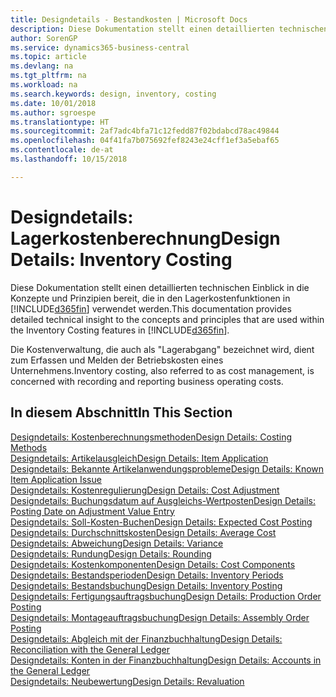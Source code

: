 ```yaml
---
title: Designdetails - Bestandkosten | Microsoft Docs
description: Diese Dokumentation stellt einen detaillierten technischen Einblick in die Konzepte und Prinzipien bereit, die in den Lagerkostenfunktionen in Business Central verwendet werden.
author: SorenGP
ms.service: dynamics365-business-central
ms.topic: article
ms.devlang: na
ms.tgt_pltfrm: na
ms.workload: na
ms.search.keywords: design, inventory, costing
ms.date: 10/01/2018
ms.author: sgroespe
ms.translationtype: HT
ms.sourcegitcommit: 2af7adc4bfa71c12fedd87f02bdabcd78ac49844
ms.openlocfilehash: 04f41fa7b075692fef8243e24cff1ef3a5ebaf65
ms.contentlocale: de-at
ms.lasthandoff: 10/15/2018

---
```

# <a name="design-details-inventory-costing"></a><span data-ttu-id="2c10f-103">Designdetails: Lagerkostenberechnung</span><span class="sxs-lookup"><span data-stu-id="2c10f-103">Design Details: Inventory Costing</span></span>
<span data-ttu-id="2c10f-104">Diese Dokumentation stellt einen detaillierten technischen Einblick in die Konzepte und Prinzipien bereit, die in den Lagerkostenfunktionen in [!INCLUDE[d365fin](includes/d365fin_md.md)] verwendet werden.</span><span class="sxs-lookup"><span data-stu-id="2c10f-104">This documentation provides detailed technical insight to the concepts and principles that are used within the Inventory Costing features in [!INCLUDE[d365fin](includes/d365fin_md.md)].</span></span>  

<span data-ttu-id="2c10f-105">Die Kostenverwaltung, die auch als "Lagerabgang" bezeichnet wird, dient zum Erfassen und Melden der Betriebskosten eines Unternehmens.</span><span class="sxs-lookup"><span data-stu-id="2c10f-105">Inventory costing, also referred to as cost management, is concerned with recording and reporting business operating costs.</span></span>  

## <a name="in-this-section"></a><span data-ttu-id="2c10f-106">In diesem Abschnitt</span><span class="sxs-lookup"><span data-stu-id="2c10f-106">In This Section</span></span>  
[<span data-ttu-id="2c10f-107">Designdetails: Kostenberechnungsmethoden</span><span class="sxs-lookup"><span data-stu-id="2c10f-107">Design Details: Costing Methods</span></span>](design-details-costing-methods.md)  
[<span data-ttu-id="2c10f-108">Designdetails: Artikelausgleich</span><span class="sxs-lookup"><span data-stu-id="2c10f-108">Design Details: Item Application</span></span>](design-details-item-application.md)  
[<span data-ttu-id="2c10f-109">Designdetails: Bekannte Artikelanwendungsprobleme</span><span class="sxs-lookup"><span data-stu-id="2c10f-109">Design Details: Known Item Application Issue</span></span>](design-details-inventory-zero-level-open-item-ledger-entries.md)  
[<span data-ttu-id="2c10f-110">Designdetails: Kostenregulierung</span><span class="sxs-lookup"><span data-stu-id="2c10f-110">Design Details: Cost Adjustment</span></span>](design-details-cost-adjustment.md)  
[<span data-ttu-id="2c10f-111">Designdetails: Buchungsdatum auf Ausgleichs-Wertposten</span><span class="sxs-lookup"><span data-stu-id="2c10f-111">Design Details: Posting Date on Adjustment Value Entry</span></span>](design-details-inventory-adjustment-value-entry-posting-date.md)  
[<span data-ttu-id="2c10f-112">Designdetails: Soll-Kosten-Buchen</span><span class="sxs-lookup"><span data-stu-id="2c10f-112">Design Details: Expected Cost Posting</span></span>](design-details-expected-cost-posting.md)  
[<span data-ttu-id="2c10f-113">Designdetails: Durchschnittskosten</span><span class="sxs-lookup"><span data-stu-id="2c10f-113">Design Details: Average Cost</span></span>](design-details-average-cost.md)  
[<span data-ttu-id="2c10f-114">Designdetails: Abweichung</span><span class="sxs-lookup"><span data-stu-id="2c10f-114">Design Details: Variance</span></span>](design-details-variance.md)  
[<span data-ttu-id="2c10f-115">Designdetails: Rundung</span><span class="sxs-lookup"><span data-stu-id="2c10f-115">Design Details: Rounding</span></span>](design-details-rounding.md)  
[<span data-ttu-id="2c10f-116">Designdetails: Kostenkomponenten</span><span class="sxs-lookup"><span data-stu-id="2c10f-116">Design Details: Cost Components</span></span>](design-details-cost-components.md)  
[<span data-ttu-id="2c10f-117">Designdetails: Bestandsperioden</span><span class="sxs-lookup"><span data-stu-id="2c10f-117">Design Details: Inventory Periods</span></span>](design-details-inventory-periods.md)  
[<span data-ttu-id="2c10f-118">Designdetails: Bestandsbuchung</span><span class="sxs-lookup"><span data-stu-id="2c10f-118">Design Details: Inventory Posting</span></span>](design-details-inventory-posting.md)  
[<span data-ttu-id="2c10f-119">Designdetails: Fertigungsauftragsbuchung</span><span class="sxs-lookup"><span data-stu-id="2c10f-119">Design Details: Production Order Posting</span></span>](design-details-production-order-posting.md)  
[<span data-ttu-id="2c10f-120">Designdetails: Montageauftragsbuchung</span><span class="sxs-lookup"><span data-stu-id="2c10f-120">Design Details: Assembly Order Posting</span></span>](design-details-assembly-order-posting.md)  
[<span data-ttu-id="2c10f-121">Designdetails: Abgleich mit der Finanzbuchhaltung</span><span class="sxs-lookup"><span data-stu-id="2c10f-121">Design Details: Reconciliation with the General Ledger</span></span>](design-details-reconciliation-with-the-general-ledger.md)  
[<span data-ttu-id="2c10f-122">Designdetails: Konten in der Finanzbuchhaltung</span><span class="sxs-lookup"><span data-stu-id="2c10f-122">Design Details: Accounts in the General Ledger</span></span>](design-details-accounts-in-the-general-ledger.md)  
[<span data-ttu-id="2c10f-123">Designdetails: Neubewertung</span><span class="sxs-lookup"><span data-stu-id="2c10f-123">Design Details: Revaluation</span></span>](design-details-revaluation.md)

